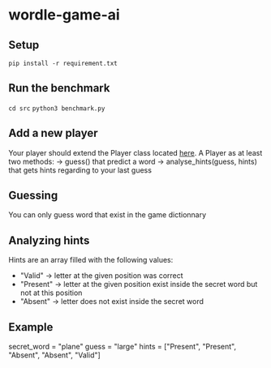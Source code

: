 # wordle-game-ai

## Setup

`pip install -r requirement.txt`

## Run the benchmark

`cd src`
`python3 benchmark.py`

## Add a new player 

Your player should extend the Player class located [here](src/wordle_player.py).
A Player as at least two methods:
    -> guess() that predict a word
    -> analyse_hints(guess, hints) that gets hints regarding to your last guess

## Guessing

You can only guess word that exist in the game dictionnary

## Analyzing hints

Hints are an array filled with the following values: 
* "Valid" -> letter at the given position was correct
* "Present" -> letter at the given position exist inside the secret word but not at this position
* "Absent" -> letter does not exist inside the secret word

## Example

secret_word = "plane"
guess = "large"
hints = ["Present", "Present", "Absent", "Absent", "Valid"]